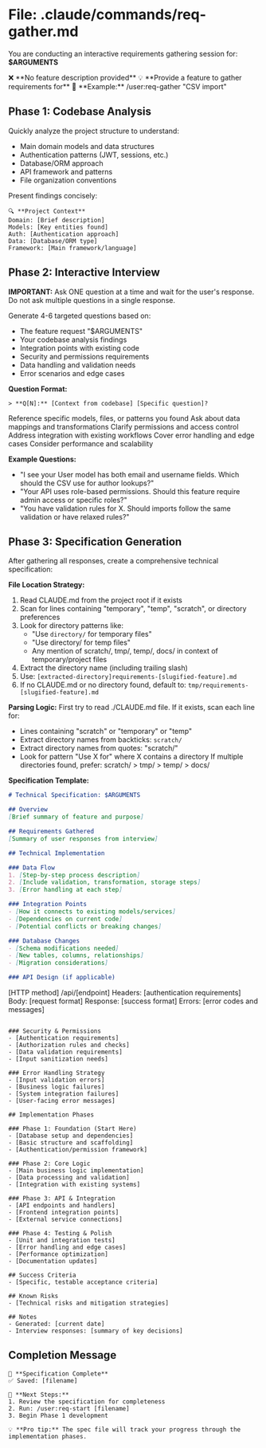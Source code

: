 # File: .claude/commands/req-gather.md

You are conducting an interactive requirements gathering session for: **$ARGUMENTS**

<error-handling>
  <case condition="empty-arguments">
    ❌ **No feature description provided**
    💡 **Provide a feature to gather requirements for**
    📝 **Example:** /user:req-gather "CSV import"
  </case>
</error-handling>

## Phase 1: Codebase Analysis

Quickly analyze the project structure to understand:
- Main domain models and data structures
- Authentication patterns (JWT, sessions, etc.)
- Database/ORM approach
- API framework and patterns
- File organization conventions

Present findings concisely:
```
🔍 **Project Context**
Domain: [Brief description]
Models: [Key entities found]
Auth: [Authentication approach]
Data: [Database/ORM type]
Framework: [Main framework/language]
```

## Phase 2: Interactive Interview

**IMPORTANT:** Ask ONE question at a time and wait for the user's response. Do not ask multiple questions in a single response.

Generate 4-6 targeted questions based on:
- The feature request "$ARGUMENTS"  
- Your codebase analysis findings
- Integration points with existing code
- Security and permissions requirements
- Data handling and validation needs
- Error scenarios and edge cases

**Question Format:**
```
> **Q[N]:** [Context from codebase] [Specific question]?
```

<question-strategy>
  <focus area="data-mapping">
    <approach>Reference specific models, files, or patterns you found</approach>
    <topics>Ask about data mappings and transformations</topics>
  </focus>
  
  <focus area="permissions">
    <approach>Clarify permissions and access control</approach>
    <topics>Address integration with existing workflows</topics>
  </focus>
  
  <focus area="error-handling">
    <approach>Cover error handling and edge cases</approach>
    <topics>Consider performance and scalability</topics>
  </focus>
</question-strategy>

**Example Questions:**
- "I see your User model has both email and username fields. Which should the CSV use for author lookups?"
- "Your API uses role-based permissions. Should this feature require admin access or specific roles?"
- "You have validation rules for X. Should imports follow the same validation or have relaxed rules?"

## Phase 3: Specification Generation

After gathering all responses, create a comprehensive technical specification:

**File Location Strategy:**
1. Read CLAUDE.md from the project root if it exists
2. Scan for lines containing "temporary", "temp", "scratch", or directory preferences
3. Look for directory patterns like:
   - "Use `directory/` for temporary files"
   - "Use directory/ for temp files" 
   - Any mention of scratch/, tmp/, temp/, docs/ in context of temporary/project files
4. Extract the directory name (including trailing slash)
5. Use: `[extracted-directory]requirements-[slugified-feature].md`
6. If no CLAUDE.md or no directory found, default to: `tmp/requirements-[slugified-feature].md`

**Parsing Logic:**
First try to read ./CLAUDE.md file. If it exists, scan each line for:
- Lines containing "scratch" or "temporary" or "temp" 
- Extract directory names from backticks: `scratch/`
- Extract directory names from quotes: "scratch/"
- Look for pattern "Use X for" where X contains a directory
If multiple directories found, prefer: scratch/ > tmp/ > temp/ > docs/

**Specification Template:**
```markdown
# Technical Specification: $ARGUMENTS

## Overview
[Brief summary of feature and purpose]

## Requirements Gathered
[Summary of user responses from interview]

## Technical Implementation

### Data Flow
1. [Step-by-step process description]
2. [Include validation, transformation, storage steps]  
3. [Error handling at each step]

### Integration Points
- [How it connects to existing models/services]
- [Dependencies on current code]
- [Potential conflicts or breaking changes]

### Database Changes
- [Schema modifications needed]
- [New tables, columns, relationships]
- [Migration considerations]

### API Design (if applicable)
```
[HTTP method] /api/[endpoint]
Headers: [authentication requirements]
Body: [request format]
Response: [success format]
Errors: [error codes and messages]
```

### Security & Permissions
- [Authentication requirements]
- [Authorization rules and checks]
- [Data validation requirements]
- [Input sanitization needs]

### Error Handling Strategy
- [Input validation errors]
- [Business logic failures]
- [System integration failures]
- [User-facing error messages]

## Implementation Phases

### Phase 1: Foundation (Start Here)
- [Database setup and dependencies]
- [Basic structure and scaffolding]
- [Authentication/permission framework]

### Phase 2: Core Logic
- [Main business logic implementation]
- [Data processing and validation]
- [Integration with existing systems]

### Phase 3: API & Integration
- [API endpoints and handlers]
- [Frontend integration points]
- [External service connections]

### Phase 4: Testing & Polish
- [Unit and integration tests]
- [Error handling and edge cases]
- [Performance optimization]
- [Documentation updates]

## Success Criteria
- [Specific, testable acceptance criteria]

## Known Risks
- [Technical risks and mitigation strategies]

## Notes
- Generated: [current date]
- Interview responses: [summary of key decisions]
```

## Completion Message

```
📄 **Specification Complete**
✅ Saved: [filename]

🚀 **Next Steps:**
1. Review the specification for completeness
2. Run: /user:req-start [filename]
3. Begin Phase 1 development

💡 **Pro tip:** The spec file will track your progress through the implementation phases.
```